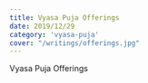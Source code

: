 ```yaml
---
title: Vyasa Puja Offerings
date: 2019/12/29
category: 'vyasa-puja'
cover: "/writings/offerings.jpg"
---
```


Vyasa Puja Offerings
